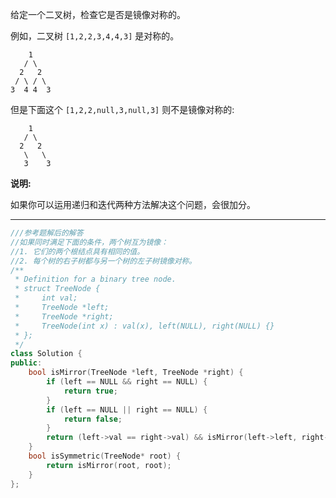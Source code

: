 给定一个二叉树，检查它是否是镜像对称的。

例如，二叉树 `[1,2,2,3,4,4,3]` 是对称的。

```
    1
   / \
  2   2
 / \ / \
3  4 4  3
```

但是下面这个 `[1,2,2,null,3,null,3]` 则不是镜像对称的:

```
    1
   / \
  2   2
   \   \
   3    3
```

**说明:**

如果你可以运用递归和迭代两种方法解决这个问题，会很加分。

------

```cpp
///参考题解后的解答
//如果同时满足下面的条件，两个树互为镜像：
//1. 它们的两个根结点具有相同的值。
//2. 每个树的右子树都与另一个树的左子树镜像对称。
/**
 * Definition for a binary tree node.
 * struct TreeNode {
 *     int val;
 *     TreeNode *left;
 *     TreeNode *right;
 *     TreeNode(int x) : val(x), left(NULL), right(NULL) {}
 * };
 */
class Solution {
public:
    bool isMirror(TreeNode *left, TreeNode *right) {
        if (left == NULL && right == NULL) {
            return true;
        }
        if (left == NULL || right == NULL) {
            return false;
        }
        return (left->val == right->val) && isMirror(left->left, right->right) && isMirror(left->right, right->left);
    }
    bool isSymmetric(TreeNode* root) {
        return isMirror(root, root);
    }
};
```

